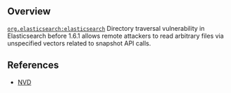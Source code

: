 ## Overview
[`org.elasticsearch:elasticsearch`](http://search.maven.org/#search%7Cga%7C1%7Ca%3A%22elasticsearch%22)
Directory traversal vulnerability in Elasticsearch before 1.6.1 allows remote attackers to read arbitrary files via unspecified vectors related to snapshot API calls.

## References
- [NVD](https://web.nvd.nist.gov/view/vuln/detail?vulnId=CVE-2015-5531)